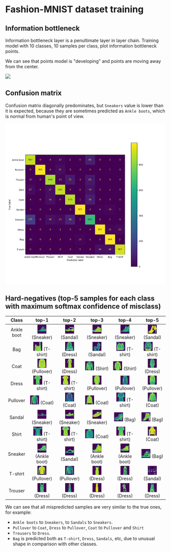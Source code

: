 # Fashion-MNIST dataset training

## Information bottleneck

Information bottleneck layer is a penultimate layer in layer chain.
Training model with 10 classes, 10 samples per class, plot information bottleneck points.

We can see that points model is "developing" and points are moving away from the center.

<img src="information_bottleneck.gif" width="650"/>

## Confusion matrix

Confusion matrix diagonally predominates, but `Sneakers` value is lower than it is expected,
because they are sometimes predicted as `Ankle boots`, which is normal from human's point of view.

<img src="confusion_matrix.png" width="650"/>

## Hard-negatives (top-5 samples for each class with maximum softmax confidence of misclass)

|    Class   |                                    top-1                                    |                                top-2                                |                                    top-3                                    |                                    top-4                                    |                                top-5                               |
|:----------:|:---------------------------------------------------------------------------:|:-------------------------------------------------------------------:|:---------------------------------------------------------------------------:|:---------------------------------------------------------------------------:|:------------------------------------------------------------------:|
| Ankle boot |    ![Sneaker](./hard_neg/Ankle%20boot/hard_neg_1(Sneaker).png) (Sneaker)    |  ![Sandal](./hard_neg/Ankle%20boot/hard_neg_2(Sandal).png) (Sandal) |    ![Sneaker](./hard_neg/Ankle%20boot/hard_neg_3(Sneaker).png) (Sneaker)    |    ![Sneaker](./hard_neg/Ankle%20boot/hard_neg_4(Sneaker).png) (Sneaker)    | ![Sandal](./hard_neg/Ankle%20boot/hard_neg_5(Sandal).png) (Sandal) |
|     Bag    |         ![T-shirt](./hard_neg/Bag/hard_neg_1(T-shirt).png) (T-shirt)        |        ![Dress](./hard_neg/Bag/hard_neg_2(Dress).png) (Dress)       |          ![Sandal](./hard_neg/Bag/hard_neg_3(Sandal).png) (Sandal)          |         ![T-shirt](./hard_neg/Bag/hard_neg_4(T-shirt).png) (T-shirt)        |    ![T-shirt](./hard_neg/Bag/hard_neg_5(T-shirt).png) (T-shirt)    |
|    Coat    |       ![Pullover](./hard_neg/Coat/hard_neg_1(Pullover).png) (Pullover)      |       ![Dress](./hard_neg/Coat/hard_neg_2(Dress).png) (Dress)       |           ![Shirt](./hard_neg/Coat/hard_neg_3(Shirt).png) (Shirt)           |           ![Shirt](./hard_neg/Coat/hard_neg_4(Shirt).png) (Shirt)           |       ![Dress](./hard_neg/Coat/hard_neg_5(Dress).png) (Dress)      |
|    Dress   |        ![T-shirt](./hard_neg/Dress/hard_neg_1(T-shirt).png) (T-shirt)       |    ![T-shirt](./hard_neg/Dress/hard_neg_2(T-shirt).png) (T-shirt)   |      ![Pullover](./hard_neg/Dress/hard_neg_3(Pullover).png) (Pullover)      |      ![Pullover](./hard_neg/Dress/hard_neg_4(Pullover).png) (Pullover)      |  ![Pullover](./hard_neg/Dress/hard_neg_5(Pullover).png) (Pullover) |
|  Pullover  |           ![Coat](./hard_neg/Pullover/hard_neg_1(Coat).png) (Coat)          |       ![Coat](./hard_neg/Pullover/hard_neg_2(Coat).png) (Coat)      |           ![Coat](./hard_neg/Pullover/hard_neg_3(Coat).png) (Coat)          |      ![T-shirt](./hard_neg/Pullover/hard_neg_4(T-shirt).png) (T-shirt)      |      ![Coat](./hard_neg/Pullover/hard_neg_5(Coat).png) (Coat)      |
|   Sandal   |       ![Sneaker](./hard_neg/Sandal/hard_neg_1(Sneaker).png) (Sneaker)       |   ![Sneaker](./hard_neg/Sandal/hard_neg_2(Sneaker).png) (Sneaker)   |       ![Sneaker](./hard_neg/Sandal/hard_neg_3(Sneaker).png) (Sneaker)       |             ![Bag](./hard_neg/Sandal/hard_neg_4(Bag).png) (Bag)             |         ![Bag](./hard_neg/Sandal/hard_neg_5(Bag).png) (Bag)        |
|    Shirt   |        ![T-shirt](./hard_neg/Shirt/hard_neg_1(T-shirt).png) (T-shirt)       |    ![T-shirt](./hard_neg/Shirt/hard_neg_2(T-shirt).png) (T-shirt)   |            ![Coat](./hard_neg/Shirt/hard_neg_3(Coat).png) (Coat)            |        ![T-shirt](./hard_neg/Shirt/hard_neg_4(T-shirt).png) (T-shirt)       |        ![Coat](./hard_neg/Shirt/hard_neg_5(Coat).png) (Coat)       |
|   Sneaker  | ![Ankle boot](./hard_neg/Sneaker/hard_neg_1(Ankle%20boot).png) (Ankle boot) |    ![Sandal](./hard_neg/Sneaker/hard_neg_2(Sandal).png) (Sandal)    | ![Ankle boot](./hard_neg/Sneaker/hard_neg_3(Ankle%20boot).png) (Ankle boot) | ![Ankle boot](./hard_neg/Sneaker/hard_neg_4(Ankle%20boot).png) (Ankle boot) |        ![Bag](./hard_neg/Sneaker/hard_neg_5(Bag).png) (Bag)        |
|   T-shirt  |     ![Pullover](./hard_neg/T-shirt/hard_neg_1(Pullover).png) (Pullover)     | ![Pullover](./hard_neg/T-shirt/hard_neg_2(Pullover).png) (Pullover) |          ![Dress](./hard_neg/T-shirt/hard_neg_3(Dress).png) (Dress)         |          ![Dress](./hard_neg/T-shirt/hard_neg_4(Dress).png) (Dress)         |    ![Sandal](./hard_neg/T-shirt/hard_neg_5(Sandal).png) (Sandal)   |
|   Trouser  |          ![Dress](./hard_neg/Trouser/hard_neg_1(Dress).png) (Dress)         |      ![Dress](./hard_neg/Trouser/hard_neg_2(Dress).png) (Dress)     |          ![Dress](./hard_neg/Trouser/hard_neg_3(Dress).png) (Dress)         |          ![Dress](./hard_neg/Trouser/hard_neg_4(Dress).png) (Dress)         |     ![Dress](./hard_neg/Trouser/hard_neg_5(Dress).png) (Dress)     |

We can see that all mispredicted samples are very similar to the true ones, for example:
  * `Ankle boots` to `Sneakers`,  to `Sandals` to `Sneakers`.
  * `Pullover` to `Coat`, `Dress` to `Pullover`, `Coat` to `Pullover` and `Shirt`
  * `Trousers` to `Dress`.
  * `Bag` is predicted both as `T-shirt`, `Dress`, `Sandals`, etc, due to unusual shape in comparison with other classes.

